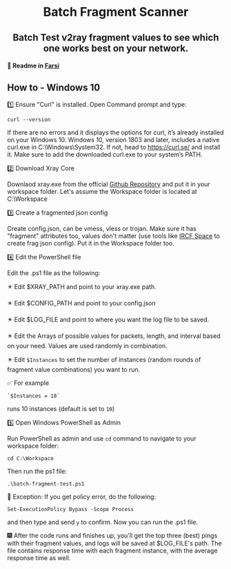 <h1 align="center">Batch Fragment Scanner</h1>
<h2 align="center">Batch Test v2ray fragment values to see which one works best on your network.</h2>


#### 🚩 Readme in [Farsi](https://telegra.ph/%D8%A7%D8%B3%DA%A9%D9%86%D8%B1-%D9%81%D8%B1%DA%AF%D9%85%D9%86%D8%AA-05-22)


## How to - Windows 10

1️⃣ Ensure "Curl" is installed. 
Open Command prompt and type:

`curl --version`

If there are no errors and it displays the options for curl, it’s already installed on your Windows 10. Windows 10, version 1803 and later, includes a native curl.exe in C:\Windows\System32. If not, head to https://curl.se/ and install it. Make sure to add the downloaded curl.exe to your system’s PATH.

2️⃣ Download Xray Core

Downlaod xray.exe from the official [Github Repository](https://github.com/XTLS/Xray-core/releases) and put it in your workspace folder. Let's assume the Workspace folder is located at C:\Workspace

3️⃣ Create a fragmented json config

Create config.json, can be vmess, vless or trojan. Make sure it has "fragment" attributes too, values don't matter (use tools like [IRCF Space](https://fragment.github1.cloud/) to create frag json config). Put it in the Workspace folder too.

4️⃣ Edit the PowerShell file

Edit the .ps1 file as the following:

✴️ Edit $XRAY_PATH and point to your xray.exe path. 

✴️ Edit $CONFIG_PATH and point to your config.json

✴️ Edit $LOG_FILE and point to where you want the log file to be saved.

✴️ Edit the Arrays of possible values for packets, length, and interval based on your need. Values are used randomly in combination.

✴️ Edit `$Instances` to set the number of instances (random rounds of fragment value combinations) you want to run.

✅ For example 

    `$Instances = 10`
  
  runs 10 instances (default is set to `10`)

5️⃣ Open Windows PowerShell as Admin

Run PowerShell as admin and use `cd` command to navigate to your workspace folder:

`cd C:\Workspace`

Then run the ps1 file:

`.\batch-fragment-test.ps1`

🧧 Exception: If you get policy error, do the following:

`Set-ExecutionPolicy Bypass -Scope Process`

and then type and send `y` to confirm. Now you can run the .ps1 file.


🎆 After the code runs and finishes up, you'll get the top three (best) pings with their fragment values, and logs will be saved at $LOG_FILE's path. The file contains response time with each fragment instance, with the average response time as well.
